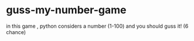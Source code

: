 # guss-my-number-game
in this game , python considers a number (1-100) and you should guss it! (6 chance)
